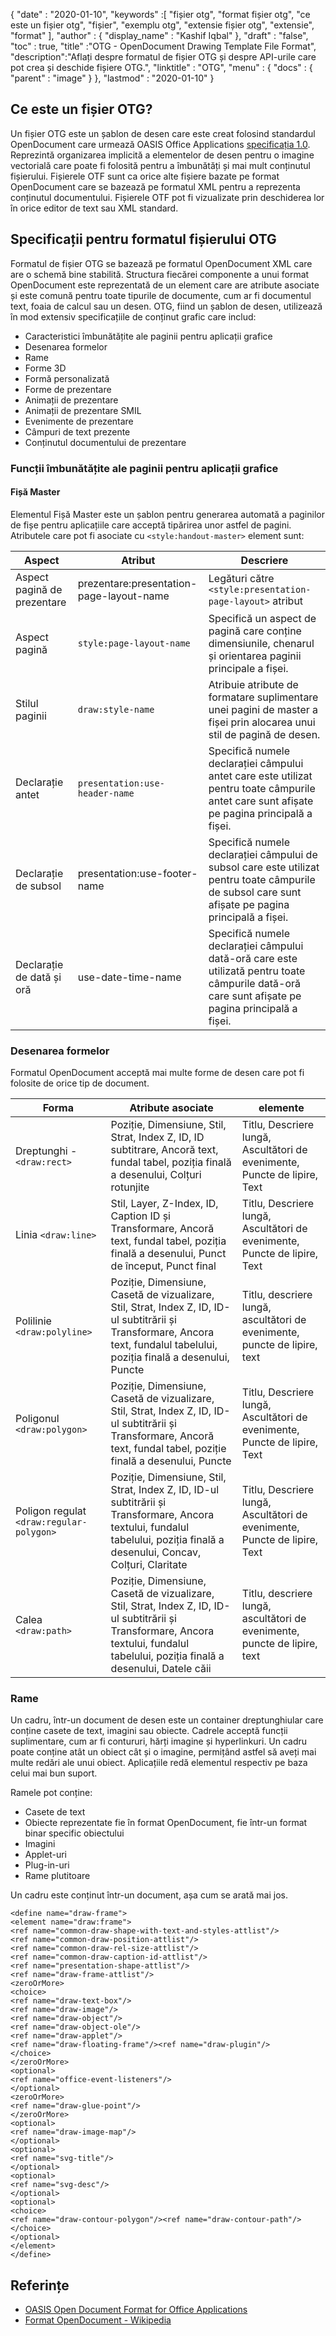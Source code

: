 {
  "date" : "2020-01-10",
  "keywords" :[ "fișier otg", "format fișier otg", "ce este un fișier otg", "fișier", "exemplu otg", "extensie fișier otg", "extensie", "format" ],
  "author" : {
    "display_name" : "Kashif Iqbal"
},
  "draft" : "false",
  "toc" : true,
  "title" :"OTG - OpenDocument Drawing Template File Format",
  "description":"Aflați despre formatul de fișier OTG și despre API-urile care pot crea și deschide fișiere OTG.",
  "linktitle" : "OTG",
  "menu" : {
    "docs" : {
      "parent" : "image"
}
},
  "lastmod" : "2020-01-10"
}

## Ce este un fișier OTG?

Un fișier OTG este un șablon de desen care este creat folosind standardul OpenDocument care urmează OASIS Office Applications [specificația 1.0](https://www.oasis-open.org/committees/download.php/12572/OpenDocument-v1.0-os.pdf). Reprezintă organizarea implicită a elementelor de desen pentru o imagine vectorială care poate fi folosită pentru a îmbunătăți și mai mult conținutul fișierului. Fișierele OTF sunt ca orice alte fișiere bazate pe format OpenDocument care se bazează pe formatul XML pentru a reprezenta conținutul documentului. Fișierele OTF pot fi vizualizate prin deschiderea lor în orice editor de text sau XML standard.

## Specificații pentru formatul fișierului OTG ##

Formatul de fișier OTG se bazează pe formatul OpenDocument XML care are o schemă bine stabilită. Structura fiecărei componente a unui format OpenDocument este reprezentată de un element care are atribute asociate și este comună pentru toate tipurile de documente, cum ar fi documentul text, foaia de calcul sau un desen. OTG, fiind un șablon de desen, utilizează în mod extensiv specificațiile de conținut grafic care includ:

* Caracteristici îmbunătățite ale paginii pentru aplicații grafice
* Desenarea formelor
* Rame
* Forme 3D
* Formă personalizată
* Forme de prezentare
* Animații de prezentare
* Animații de prezentare SMIL
* Evenimente de prezentare
* Câmpuri de text prezente
* Conținutul documentului de prezentare

### Funcții îmbunătățite ale paginii pentru aplicații grafice ###
#### Fișă Master ####

Elementul Fișă Master este un șablon pentru generarea automată a paginilor de fișe pentru aplicațiile care acceptă tipărirea unor astfel de pagini.
Atributele care pot fi asociate cu `<style:handout-master>` element sunt:

|Aspect|Atribut|Descriere
---|---|---|
|Aspect pagină de prezentare|prezentare:presentation-page-layout-name|Legături către `<style:presentation-page-layout>`  atribut
|Aspect pagină|`style:page-layout-name` | Specifică un aspect de pagină care conține dimensiunile, chenarul și orientarea paginii principale a fișei.
|Stilul paginii|`draw:style-name`|Atribuie atribute de formatare suplimentare unei pagini de master a fișei prin alocarea unui stil de pagină de desen.|
|Declarație antet| `presentation:use-header-name`| Specifică numele declarației câmpului antet care este utilizat pentru toate câmpurile antet care sunt afișate pe pagina principală a fișei.
|Declarație de subsol| presentation:use-footer-name|Specifică numele declarației câmpului de subsol care este utilizat pentru toate câmpurile de subsol care sunt afișate pe pagina principală a fișei.
|Declarație de dată și oră|use-date-time-name|Specifică numele declarației câmpului dată-oră care este utilizată pentru toate câmpurile dată-oră care sunt afișate pe pagina principală a fișei.

### Desenarea formelor ###
Formatul OpenDocument acceptă mai multe forme de desen care pot fi folosite de orice tip de document.

|Forma|Atribute asociate| elemente
---|---|---|
Dreptunghi - `<draw:rect>` |Poziție, Dimensiune, Stil, Strat, Index Z, ID, ID subtitrare, Ancoră text, fundal tabel, poziția finală a desenului, Colțuri rotunjite|Titlu, Descriere lungă, Ascultători de evenimente, Puncte de lipire, Text
Linia `<draw:line>` |Stil, Layer, Z-Index, ID, Caption ID și Transformare, Ancoră text, fundal tabel, poziția finală a desenului, Punct de început, Punct final|Titlu, Descriere lungă, Ascultători de evenimente, Puncte de lipire, Text
Polilinie `<draw:polyline>` | Poziție, Dimensiune, Casetă de vizualizare, Stil, Strat, Index Z, ID, ID-ul subtitrării și Transformare, Ancora text, fundalul tabelului, poziția finală a desenului, Puncte| Titlu, descriere lungă, ascultători de evenimente, puncte de lipire, text
Poligonul `<draw:polygon> `|Poziție, Dimensiune, Casetă de vizualizare, Stil, Strat, Index Z, ID, ID-ul subtitrării și Transformare, Ancoră text, fundal tabel, poziție finală a desenului, Puncte|Titlu, Descriere lungă, Ascultători de evenimente, Puncte de lipire, Text
|Poligon regulat `<draw:regular-polygon> `|Poziție, Dimensiune, Stil, Strat, Index Z, ID, ID-ul subtitrării și Transformare, Ancora textului, fundalul tabelului, poziția finală a desenului, Concav, Colțuri, Claritate|Titlu, Descriere lungă, Ascultători de evenimente, Puncte de lipire, Text
|Calea `<draw:path> `|Poziție, Dimensiune, Casetă de vizualizare, Stil, Strat, Index Z, ID, ID-ul subtitrării și Transformare, Ancora textului, fundalul tabelului, poziția finală a desenului, Datele căii| Titlu, descriere lungă, ascultători de evenimente, puncte de lipire, text

### Rame ###
Un cadru, într-un document de desen este un container dreptunghiular care conține casete de text, imagini sau obiecte. Cadrele acceptă funcții suplimentare, cum ar fi contururi, hărți imagine și hyperlinkuri. Un cadru poate conține atât un obiect cât și o imagine, permițând astfel să aveți mai multe redări ale unui obiect. Aplicațiile redă elementul respectiv pe baza celui mai bun suport.

Ramele pot conține:
* Casete de text
* Obiecte reprezentate fie în format OpenDocument, fie într-un format binar specific obiectului
* Imagini
* Applet-uri
* Plug-in-uri
* Rame plutitoare

Un cadru este conținut într-un document, așa cum se arată mai jos.

```
<define name="draw-frame">
<element name="draw:frame">
<ref name="common-draw-shape-with-text-and-styles-attlist"/>
<ref name="common-draw-position-attlist"/>
<ref name="common-draw-rel-size-attlist"/>
<ref name="common-draw-caption-id-attlist"/>
<ref name="presentation-shape-attlist"/>
<ref name="draw-frame-attlist"/>
<zeroOrMore>
<choice>
<ref name="draw-text-box"/>
<ref name="draw-image"/>
<ref name="draw-object"/>
<ref name="draw-object-ole"/>
<ref name="draw-applet"/>
<ref name="draw-floating-frame"/><ref name="draw-plugin"/>
</choice>
</zeroOrMore>
<optional>
<ref name="office-event-listeners"/>
</optional>
<zeroOrMore>
<ref name="draw-glue-point"/>
</zeroOrMore>
<optional>
<ref name="draw-image-map"/>
</optional>
<optional>
<ref name="svg-title"/>
</optional>
<optional>
<ref name="svg-desc"/>
</optional>
<optional>
<choice>
<ref name="draw-contour-polygon"/><ref name="draw-contour-path"/>
</choice>
</optional>
</element>
</define>
```

## Referințe ##
* [OASIS Open Document Format for Office Applications](https://www.oasis-open.org/committees/tc_home.php?wg_abbrev=office)
* [Format OpenDocument - Wikipedia](https://en.wikipedia.org/wiki/OpenDocument)


